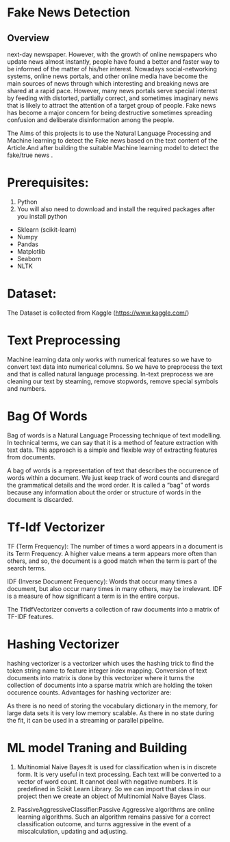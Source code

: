 
# Fake News Detection

## Overview
next-day newspaper. However, with the growth of online newspapers who update news almost instantly, people have found a better and faster way to be informed of the matter of his/her interest. Nowadays social-networking systems, online news portals, and other online media have become the main sources of news through which interesting and breaking news are shared at a rapid pace. However, many news portals serve special interest by feeding with distorted, partially correct, and sometimes imaginary news that is likely to attract the attention of a target group of people. Fake news has become a major concern for being destructive sometimes spreading confusion and deliberate disinformation among the people.

The Aims of this projects is to use the Natural Language Processing and Machine learning to detect the Fake news based on the text content of the Article.And after building the suitable Machine learning model to detect the fake/true news
.
# Prerequisites:
1. Python
2. You will also need to download and install the required packages after you install python
* Sklearn (scikit-learn)
* Numpy
* Pandas
* Matplotlib
* Seaborn
* NLTK
# Dataset:
The Dataset is collected from Kaggle (https://www.kaggle.com/)

# Text Preprocessing
Machine learning data only works with numerical features so we have to convert text data into numerical columns. So we have to preprocess the text and that is called natural language processing.
In-text preprocess we are cleaning our text by steaming, remove stopwords, remove special symbols and numbers.
 
# Bag Of Words
Bag of words is a Natural Language Processing technique of text modelling. In technical terms, we can say that it is a method of feature extraction with text data. This approach is a simple and flexible way of extracting features from documents.

A bag of words is a representation of text that describes the occurrence of words within a document. We just keep track of word counts and disregard the grammatical details and the word order. It is called a “bag” of words because any information about the order or structure of words in the document is discarded. 

# Tf-Idf Vectorizer
TF (Term Frequency): The number of times a word appears in a document is its Term Frequency. A higher value means a term appears more often than others, and so, the document is a good match when the term is part of the search terms.

IDF (Inverse Document Frequency): Words that occur many times a document, but also occur many times in many others, may be irrelevant. IDF is a measure of how significant a term is in the entire corpus.

The TfidfVectorizer converts a collection of raw documents into a matrix of TF-IDF features.

# Hashing Vectorizer
hashing vectorizer is a vectorizer which uses the hashing trick to find the token string name to feature integer index mapping. Conversion of text documents into matrix is done by this vectorizer where it turns the collection of documents into a sparse matrix which are holding the token occurence counts. Advantages for hashing vectorizer are:

As there is no need of storing the vocabulary dictionary in the memory, for large data sets it is very low memory scalable. As there in no state during the fit, it can be used in a streaming or parallel pipeline.
# ML model Traning and Building
1. Multinomial Naive Bayes:It is used for classification when is in discrete form. It is very useful in text processing. Each text will be converted to a vector of word count. It cannot deal with negative numbers.
It is predefined in Scikit Learn Library. So we can import that class in our project then we create an object of Multinomial Naive Bayes Class.

2. PassiveAggressiveClassifier:Passive Aggressive algorithms are online learning algorithms. Such an algorithm remains passive for a correct classification outcome, and turns aggressive in the event of a miscalculation, updating and adjusting. 
